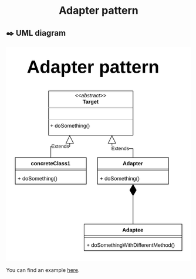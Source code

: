 <div align="center">
  <br>
  <h1>Adapter pattern</h1>
</div>





## :black_nib: UML diagram 

![](patternDiagram.png)

You can find an example [here](example).

